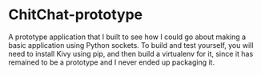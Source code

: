 # ChitChat-prototype
A prototype application that I built to see how I could go about making a basic application using Python sockets.
To build and test yourself, you will need to install Kivy using pip, and then build a virtualenv for it, since it has remained to be a prototype and I never ended up packaging it.
